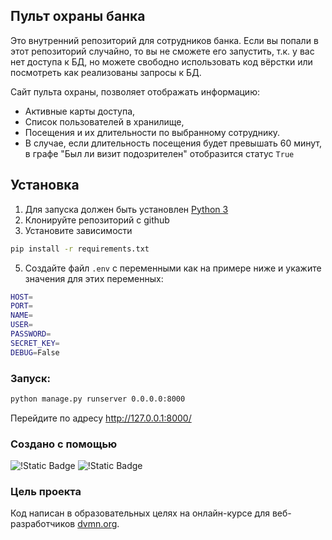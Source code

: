 ## Пульт охраны банка

Это внутренний репозиторий для сотрудников банка. Если вы попали в этот репозиторий случайно, то вы не сможете его запустить, т.к. у вас нет доступа к БД, но можете свободно использовать код вёрстки или посмотреть как реализованы запросы к БД.

Сайт пульта охраны, позволяет отображать информацию:

-  Активные карты доступа,
-  Список пользователей в хранилище,
-  Посещения и их длительности по выбранному сотруднику.
-  В случае, если длительность посещения будет превышать 60 минут, в графе "Был ли визит подозрителен" отобразится статус `True`

## Установка

1. Для запуска должен быть установлен [Python 3](https://www.python.org/downloads/release/python-3124/)
2. Клонируйте репозиторий с github
3. Установите зависимости 
```bash
pip install -r requirements.txt
```
5. Создайте файл `.env` с переменными как на примере ниже и укажите значения для этих переменных:
```bash
HOST=
PORT=
NAME=
USER=
PASSWORD=
SECRET_KEY=
DEBUG=False
```

### Запуск:

```bash
python manage.py runserver 0.0.0.0:8000
```
Перейдите по адресу http://127.0.0.1:8000/


### Создано с помощью 
![!Static Badge](https://img.shields.io/badge/Python-3.12-blue?style=flat-square)
![!Static Badge](https://img.shields.io/badge/Django-3.2.25-blue?style=flat-square
)


### Цель проекта

Код написан в образовательных целях на онлайн-курсе для веб-разработчиков [dvmn.org](https://dvmn.org/).
